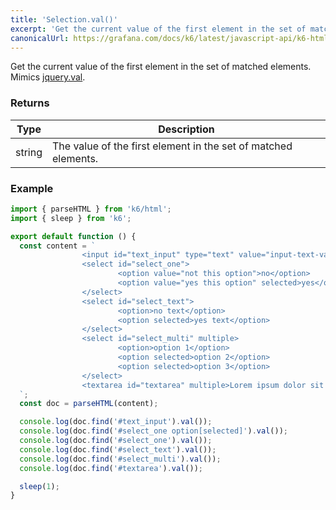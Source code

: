 ```yaml
---
title: 'Selection.val()'
excerpt: 'Get the current value of the first element in the set of matched elements.'
canonicalUrl: https://grafana.com/docs/k6/latest/javascript-api/k6-html/selection/selection-val/
---
```


Get the current value of the first element in the set of matched elements.
Mimics [jquery.val](https://api.jquery.com/val/).

### Returns

| Type   | Description                                                    |
| ------ | -------------------------------------------------------------- |
| string | The value of the first element in the set of matched elements. |

### Example

<CodeGroup labels={[]}>

```javascript
import { parseHTML } from 'k6/html';
import { sleep } from 'k6';

export default function () {
  const content = `
                <input id="text_input" type="text" value="input-text-value"/>
                <select id="select_one">
                        <option value="not this option">no</option>
                        <option value="yes this option" selected>yes</option>
                </select>
                <select id="select_text">
                        <option>no text</option>
                        <option selected>yes text</option>
                </select>
                <select id="select_multi" multiple>
                        <option>option 1</option>
                        <option selected>option 2</option>
                        <option selected>option 3</option>
                </select>
                <textarea id="textarea" multiple>Lorem ipsum dolor sit amet</textarea>
  `;
  const doc = parseHTML(content);

  console.log(doc.find('#text_input').val());
  console.log(doc.find('#select_one option[selected]').val());
  console.log(doc.find('#select_one').val());
  console.log(doc.find('#select_text').val());
  console.log(doc.find('#select_multi').val());
  console.log(doc.find('#textarea').val());

  sleep(1);
}
```

</CodeGroup>
